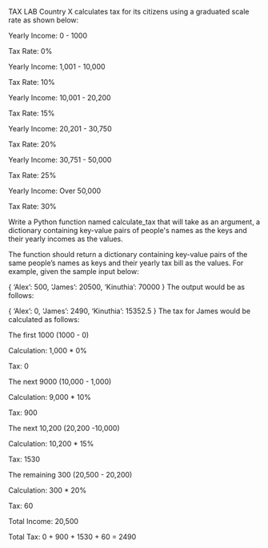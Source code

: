 TAX LAB
Country X calculates tax for its citizens using a graduated scale rate as shown below:

Yearly Income: 0 - 1000

Tax Rate: 0%

Yearly Income: 1,001 - 10,000

Tax Rate: 10%

Yearly Income: 10,001 - 20,200

Tax Rate: 15%

Yearly Income: 20,201 - 30,750

Tax Rate: 20%

Yearly Income: 30,751 - 50,000

Tax Rate: 25%

Yearly Income: Over 50,000

Tax Rate: 30%

Write a Python function named calculate_tax that will take as an argument, a dictionary containing key-value pairs of people's names as the keys and their yearly incomes as the values.

The function should return a dictionary containing key-value pairs of the same people’s names as keys and their yearly tax bill as the values. For example, given the sample input below:

{
    ‘Alex’: 500,
    ‘James’: 20500,
    ‘Kinuthia’: 70000
}
The output would be as follows:

{
    ‘Alex’: 0,
    ‘James’: 2490,
    ‘Kinuthia’: 15352.5
}
The tax for James would be calculated as follows:

The first 1000 (1000 - 0)

Calculation: 1,000 * 0%

Tax: 0

The next 9000 (10,000 - 1,000)

Calculation: 9,000 * 10%

Tax: 900

The next 10,200 (20,200 -10,000)

Calculation: 10,200 * 15%

Tax: 1530

The remaining 300 (20,500 - 20,200)

Calculation: 300 * 20%

Tax: 60

Total Income: 20,500

Total Tax: 0 + 900 + 1530 + 60 = 2490

